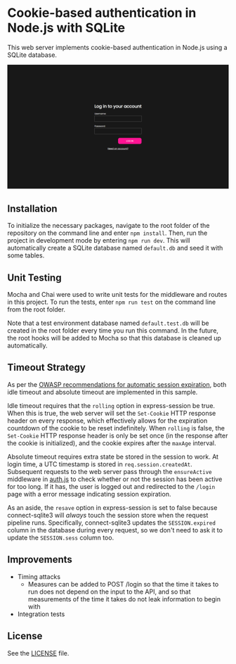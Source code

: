 # Cookie-based authentication in Node.js with SQLite

This web server implements cookie-based authentication in Node.js using a SQLite database.

![Login page screenshot](https://github.com/gvlsq/node-cookie-auth/blob/main/screenshot.png)

## Installation

To initialize the necessary packages, navigate to the root folder of the repository on the command line and enter `npm install`.
Then, run the project in development mode by entering `npm run dev`. This will automatically create a SQLite database named `default.db` and seed it with some tables.

## Unit Testing

Mocha and Chai were used to write unit tests for the middleware and routes in this project. To run
the tests, enter `npm run test` on the command line from the root folder.

Note that a test environment database named `default.test.db` will be created in the root folder every
time you run this command. In the future, the root hooks will be added to Mocha so that this database
is cleaned up automatically.

## Timeout Strategy

As per the [OWASP recommendations for automatic session expiration](https://cheatsheetseries.owasp.org/cheatsheets/Session_Management_Cheat_Sheet.html#automatic-session-expiration), both idle timeout and absolute timeout are implemented in this sample.

Idle timeout requires that the `rolling` option in express-session be true.
When this is true, the web server will set the `Set-Cookie` HTTP response header on every response, which effectively allows for the expiration countdown of the cookie to be reset indefinitely.
When `rolling` is false, the `Set-Cookie` HTTP response header is only be set once (in the response after the cookie is initialized), and the cookie expires after the `maxAge` interval.

Absolute timeout requires extra state be stored in the session to work.
At login time, a UTC timestamp is stored in `req.session.createdAt`.
Subsequent requests to the web server pass through the `ensureActive` middleware in [auth.js](https://github.com/gvlsq/node-cookie-auth/blob/main/middleware/auth.js) to check whether or not the session has been active for too long. If it has, the user is logged out and redirected to the `/login` page with a error message indicating session expiration.

As an aside, the ```resave``` option in express-session is set to false because connect-sqlite3 will *always* touch the session store when the request pipeline runs.
Specifically, connect-sqlite3 updates the `SESSION.expired` column in the database during every request, so we don't need to ask it to update the `SESSION.sess` column too.

## Improvements

* Timing attacks
	* Measures can be added to POST /login so that the time it takes to run does not depend on the
	input to the API, and so that measurements of the time it takes do not leak information to begin
	with
* Integration tests

## License

See the [LICENSE](https://github.com/gvlsq/node-cookie-auth/blob/main/LICENSE) file.
